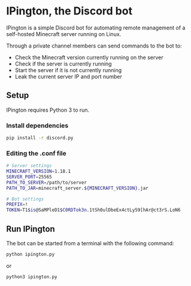 # IPington, the Discord bot

IPington is a simple Discord bot for automating remote management of a self-hosted Minecraft server running on Linux.

Through a private channel members can send commands to the bot to:
 - Check the Minecraft version currently running on the server
 - Check if the server is currently running
 - Start the server if it is not currently running
 - Leak the current server IP and port number

## Setup
IPington requires Python 3 to run.

### Install dependencies
```sh
pip install -r discord.py
```

### Editing the .conf file
```sh
# Server settings
MINECRAFT_VERSION=1.18.1
SERVER_PORT=25565
PATH_TO_SERVER=/path/to/server
PATH_TO_JAR=minecraft_server.${MINECRAFT_VERSION}.jar

# Bot settings
PREFIX=!
TOKEN=T1$is@SaMPleD1$C0RDTok3n.1tSh0ulDbeEx4ctLy59[hAr@ct3rS.LoN6
```

## Run IPington
The bot can be started from a terminal with the following command:
```sh
python ipington.py
```
or
```sh
python3 ipington.py
```
